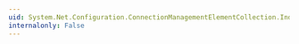 ```yaml
---
uid: System.Net.Configuration.ConnectionManagementElementCollection.IndexOf(System.Net.Configuration.ConnectionManagementElement)
internalonly: False
---
```

